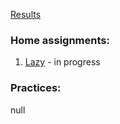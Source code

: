 [Results](http://hwproj.me/courses/19)

### Home assignments:
1. [Lazy](https://drive.google.com/file/d/0B00yIfwI356ASWZFR0Q4UmY3cDg/view) - in progress

### Practices:
null